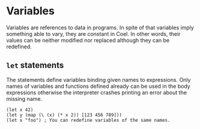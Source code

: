 # Variables

Variables are references to data in programs.
In spite of that variables imply something able to vary, they are constant in
Coel.
In other words, their values can be neither modified nor replaced although they
can be redefined.

## `let` statements

The statements define variables binding given names to expressions.
Only names of variables and functions defined already can be used in the body
expressions otherwise the interpreter crashes printing an error about the
missing name.

```coel
(let x 42)
(let y (map (\ (x) (* x 2)) [123 456 789]))
(let x "foo") ; You can redefine variables of the same names.
```
